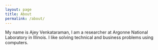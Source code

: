 ```yaml
---
layout: page
title: About
permalink: /about/
---
```


My name is Ajey Venkataraman, I am a researcher at Argonne National Laboratory in Illinois. I like solving technical and business problems using computers. 
